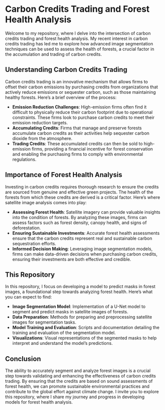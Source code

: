 # Carbon Credits Trading and Forest Health Analysis

Welcome to my repository, where I delve into the intersection of carbon credits trading and forest health analysis. My recent interest in carbon credits trading has led me to explore how advanced image segmentation techniques can be used to assess the health of forests, a crucial factor in the accumulation and trading of carbon credits.

## Understanding Carbon Credits Trading

Carbon credits trading is an innovative mechanism that allows firms to offset their carbon emissions by purchasing credits from organizations that actively reduce emissions or sequester carbon, such as those maintaining healthy forests. Here’s a brief overview of the process:

- **Emission Reduction Challenges**: High-emission firms often find it difficult to physically reduce their carbon footprint due to operational constraints. These firms look to purchase carbon credits to meet their emission reduction targets.
- **Accumulating Credits**: Firms that manage and preserve forests accumulate carbon credits as their activities help sequester carbon dioxide from the atmosphere.
- **Trading Credits**: These accumulated credits can then be sold to high-emission firms, providing a financial incentive for forest conservation and enabling the purchasing firms to comply with environmental regulations.

## Importance of Forest Health Analysis

Investing in carbon credits requires thorough research to ensure the credits are sourced from genuine and effective green projects. The health of the forests from which these credits are derived is a critical factor. Here’s where satellite image analysis comes into play:

- **Assessing Forest Health**: Satellite imagery can provide valuable insights into the condition of forests. By analyzing these images, firms can assess factors such as forest density, canopy health, and signs of deforestation.
- **Ensuring Sustainable Investments**: Accurate forest health assessments ensure that the carbon credits represent real and sustainable carbon sequestration efforts.
- **Informed Decision Making**: Leveraging image segmentation models, firms can make data-driven decisions when purchasing carbon credits, ensuring their investments are both effective and credible.

## This Repository

In this repository, I focus on developing a model to predict masks in forest images, a foundational step towards analyzing forest health. Here’s what you can expect to find:

- **Image Segmentation Model**: Implementation of a U-Net model to segment and predict masks in satellite images of forests.
- **Data Preparation**: Methods for preparing and preprocessing satellite images for segmentation tasks.
- **Model Training and Evaluation**: Scripts and documentation detailing the training and evaluation of the segmentation model.
- **Visualizations**: Visual representations of the segmented masks to help interpret and understand the model’s predictions.

## Conclusion

The ability to accurately segment and analyze forest images is a crucial step towards validating and enhancing the effectiveness of carbon credits trading. By ensuring that the credits are based on sound assessments of forest health, we can promote sustainable environmental practices and contribute to the global effort against climate change. I invite you to explore this repository, where I share my journey and progress in developing models for forest health analysis.
